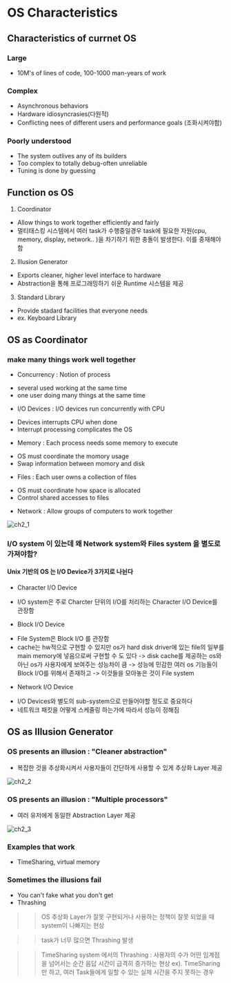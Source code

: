 # OS Characteristics
## Characteristics of currnet OS

### Large
- 10M's of lines of code, 100-1000 man-years of work

### Complex
- Asynchronous behaviors
- Hardware idiosyncrasies(다원적)
- Conflicting nees of different users and performance goals (조화시켜야함)

### Poorly understood
- The system outlives any of its builders
- Too complex to totally debug-often unreliable
- Tuning is done by guessing


## Function os OS
1. Coordinator
 - Allow things to work together efficiently and fairly
 - 멀티태스킹 시스템에서 여러 task가 수행중일경우 
   task에 필요한 자원(cpu, memory, display, network.. )을 차기하기 위한 충돌이 발생한다. 이를 중재해야함

2. Illusion Generator
 - Exports cleaner, higher level interface to hardware
 - Abstraction을 통해 프로그래밍하기 쉬운 Runtime 시스템을 제공
 
3. Standard Library
 - Provide stadard facilities that everyone needs
 - ex. Keyboard Library
 
 
## OS as Coordinator
### make many things work well together
- Concurrency : Notion of process
 + several used working at the same time
 + one user doing many things at the same time
  
- I/O Devices : I/O devices run concurrently with CPU
 + Devices interrupts CPU when done
 + Interrupt processing complicates the OS

- Memory : Each process needs some memory to execute
 + OS must coordinate the momory usage
 + Swap information between momory and disk
 
- Files : Each user owns a collection of files
 + OS must coordinate how space is allocated
 + Control shared accesses to files

- Network : Allow groups of computers to work together

![ch2_1](C:\Programming\OperatingSystem\pic\ch2_1.JPG)
 
 
### I/O system 이 있는데 왜 Network system와 Files system 을 별도로 가져야함?
#### Unix 기반의 OS 는 I/O Device가 3가지로 나뉜다

- Character I/O Device
 + I/O system은 주로 Charcter 단위의 I/O를 처리하는 Character I/O Device를 관장함

- Block I/O Device
 + File System은 Block I/O 를 관장함
 + cache는 hw적으로 구현할 수 있지만 os가 hard disk driver에 있는 file의 일부를
   main memory에 넣음으로써 구현할 수 도 있다
   -> disk cache를 제공하는 os와 아닌 os가 사용자에게 보여주는 성능차이 큼
   -> 성능에 민감한 여러 os 기능들이 Block I/O를 위해서 존재하고 
   -> 이것들을 모아놓은 것이 File system

- Network I/O Device
 + I/O Devices와 별도의 sub-system으로 만들어야할 정도로 중요하다
 + 네트워크 패킷을 어떻게 스케줄링 하는가에 따라서 성능이 정해짐
 

## OS as Illusion Generator
### OS presents an illusion : "Cleaner abstraction"
- 복잡한 것을 추상화시켜서 사용자들이 간단하게 사용할 수 있게 추상화 Layer 제공

![ch2_2](C:\Programming\OperatingSystem\pic\ch2_2.JPG)

### OS presents an illusion : "Multiple processors"
- 여러 유저에게 동일한 Abstraction Layer 제공

![ch2_3](C:\Programming\OperatingSystem\pic\ch2_3.JPG)

### Examples that work
- TimeSharing, virtual memory

### Sometimes the illusions fail
- You can't fake what you don't get
- Thrashing 
>> OS 추상화 Layer가 잘못 구현되거나 사용하는 정책이 잘못 되었을 때 system이 나빠지는 현상

>> task가 너무 많으면 Thrashing 발생

>> TimeSharing system 에서의 Thrashing
 : 사용자의 수가 어떤 임계점을 넘어서는 순간 음답 시간이 급격히 증가하는 현상
 ex). TimeSharing만 하고, 여러 Task들에게 일할 수 있는 실제 시간을 주지 못하는 경우
